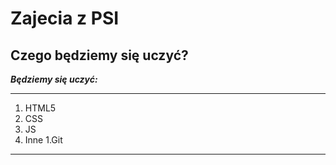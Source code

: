 # Zajecia z PSI 
## Czego będziemy się uczyć?  
***Będziemy się uczyć:***
***
1. HTML5
1. CSS
1. JS
1. Inne
    1.Git

***
